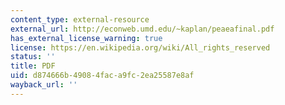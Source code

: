 ```yaml
---
content_type: external-resource
external_url: http://econweb.umd.edu/~kaplan/peaeafinal.pdf
has_external_license_warning: true
license: https://en.wikipedia.org/wiki/All_rights_reserved
status: ''
title: PDF
uid: d874666b-4908-4fac-a9fc-2ea25587e8af
wayback_url: ''
---
```

